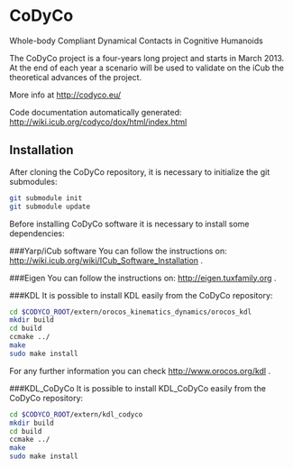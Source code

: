 CoDyCo
======


Whole-body Compliant Dynamical Contacts in Cognitive Humanoids


The CoDyCo project is a four-years long project and starts in March
2013. At the end of each year a scenario will be used to validate on the
iCub  the theoretical advances of the project.

More info at http://codyco.eu/

Code documentation automatically generated: http://wiki.icub.org/codyco/dox/html/index.html

Installation
------------

After cloning the CoDyCo repository, it is necessary to initialize the git submodules:
```bash
git submodule init
git submodule update
```

Before installing CoDyCo software it is necessary to install some dependencies:

###Yarp/iCub software 
You can follow the instructions on: http://wiki.icub.org/wiki/ICub_Software_Installation .

###Eigen
You can follow the instructions on: http://eigen.tuxfamily.org .

###KDL
It is possible to install KDL easily from the CoDyCo repository:
```bash
cd $CODYCO_ROOT/extern/orocos_kinematics_dynamics/orocos_kdl
mkdir build
cd build
ccmake ../
make
sudo make install
```
For any further information you can check http://www.orocos.org/kdl .
    
###KDL_CoDyCo
It is possible to install KDL_CoDyCo easily from the CoDyCo repository:
```bash
cd $CODYCO_ROOT/extern/kdl_codyco
mkdir build
cd build
ccmake ../
make
sudo make install
```
    
